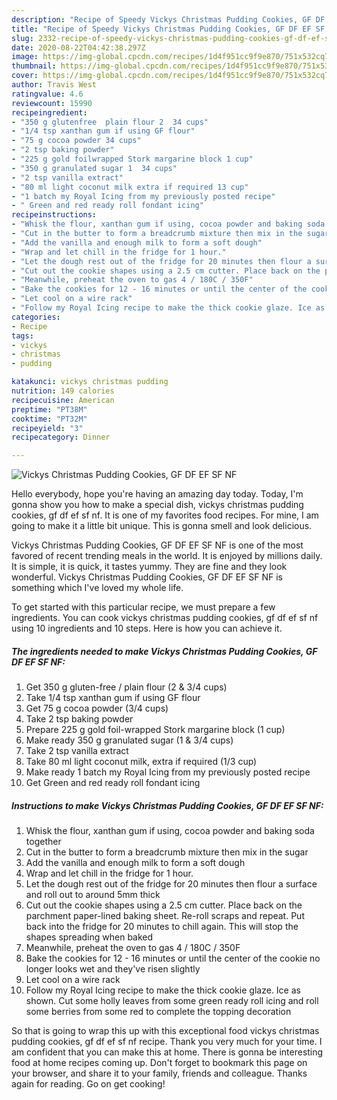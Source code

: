 ```yaml
---
description: "Recipe of Speedy Vickys Christmas Pudding Cookies, GF DF EF SF NF"
title: "Recipe of Speedy Vickys Christmas Pudding Cookies, GF DF EF SF NF"
slug: 2332-recipe-of-speedy-vickys-christmas-pudding-cookies-gf-df-ef-sf-nf
date: 2020-08-22T04:42:38.297Z
image: https://img-global.cpcdn.com/recipes/1d4f951cc9f9e870/751x532cq70/vickys-christmas-pudding-cookies-gf-df-ef-sf-nf-recipe-main-photo.jpg
thumbnail: https://img-global.cpcdn.com/recipes/1d4f951cc9f9e870/751x532cq70/vickys-christmas-pudding-cookies-gf-df-ef-sf-nf-recipe-main-photo.jpg
cover: https://img-global.cpcdn.com/recipes/1d4f951cc9f9e870/751x532cq70/vickys-christmas-pudding-cookies-gf-df-ef-sf-nf-recipe-main-photo.jpg
author: Travis West
ratingvalue: 4.6
reviewcount: 15990
recipeingredient:
- "350 g glutenfree  plain flour 2  34 cups"
- "1/4 tsp xanthan gum if using GF flour"
- "75 g cocoa powder 34 cups"
- "2 tsp baking powder"
- "225 g gold foilwrapped Stork margarine block 1 cup"
- "350 g granulated sugar 1  34 cups"
- "2 tsp vanilla extract"
- "80 ml light coconut milk extra if required 13 cup"
- "1 batch my Royal Icing from my previously posted recipe"
- " Green and red ready roll fondant icing"
recipeinstructions:
- "Whisk the flour, xanthan gum if using, cocoa powder and baking soda together"
- "Cut in the butter to form a breadcrumb mixture then mix in the sugar"
- "Add the vanilla and enough milk to form a soft dough"
- "Wrap and let chill in the fridge for 1 hour."
- "Let the dough rest out of the fridge for 20 minutes then flour a surface and roll out to around 5mm thick"
- "Cut out the cookie shapes using a 2.5 cm cutter. Place back on the parchment paper-lined baking sheet. Re-roll scraps and repeat. Put back into the fridge for 20 minutes to chill again. This will stop the shapes spreading when baked"
- "Meanwhile, preheat the oven to gas 4 / 180C / 350F"
- "Bake the cookies for 12 - 16 minutes or until the center of the cookie no longer looks wet and they&#39;ve risen slightly"
- "Let cool on a wire rack"
- "Follow my Royal Icing recipe to make the thick cookie glaze. Ice as shown. Cut some holly leaves from some green ready roll icing and roll some berries from some red to complete the topping decoration"
categories:
- Recipe
tags:
- vickys
- christmas
- pudding

katakunci: vickys christmas pudding 
nutrition: 149 calories
recipecuisine: American
preptime: "PT38M"
cooktime: "PT32M"
recipeyield: "3"
recipecategory: Dinner

---
```



![Vickys Christmas Pudding Cookies, GF DF EF SF NF](https://img-global.cpcdn.com/recipes/1d4f951cc9f9e870/751x532cq70/vickys-christmas-pudding-cookies-gf-df-ef-sf-nf-recipe-main-photo.jpg)

Hello everybody, hope you're having an amazing day today. Today, I'm gonna show you how to make a special dish, vickys christmas pudding cookies, gf df ef sf nf. It is one of my favorites food recipes. For mine, I am going to make it a little bit unique. This is gonna smell and look delicious.



Vickys Christmas Pudding Cookies, GF DF EF SF NF is one of the most favored of recent trending meals in the world. It is enjoyed by millions daily. It is simple, it is quick, it tastes yummy. They are fine and they look wonderful. Vickys Christmas Pudding Cookies, GF DF EF SF NF is something which I've loved my whole life.


To get started with this particular recipe, we must prepare a few ingredients. You can cook vickys christmas pudding cookies, gf df ef sf nf using 10 ingredients and 10 steps. Here is how you can achieve it.

<!--inarticleads1-->

##### The ingredients needed to make Vickys Christmas Pudding Cookies, GF DF EF SF NF:

1. Get 350 g gluten-free / plain flour (2 &amp; 3/4 cups)
1. Take 1/4 tsp xanthan gum if using GF flour
1. Get 75 g cocoa powder (3/4 cups)
1. Take 2 tsp baking powder
1. Prepare 225 g gold foil-wrapped Stork margarine block (1 cup)
1. Make ready 350 g granulated sugar (1 &amp; 3/4 cups)
1. Take 2 tsp vanilla extract
1. Take 80 ml light coconut milk, extra if required (1/3 cup)
1. Make ready 1 batch my Royal Icing from my previously posted recipe
1. Get  Green and red ready roll fondant icing




<!--inarticleads2-->

##### Instructions to make Vickys Christmas Pudding Cookies, GF DF EF SF NF:

1. Whisk the flour, xanthan gum if using, cocoa powder and baking soda together
1. Cut in the butter to form a breadcrumb mixture then mix in the sugar
1. Add the vanilla and enough milk to form a soft dough
1. Wrap and let chill in the fridge for 1 hour.
1. Let the dough rest out of the fridge for 20 minutes then flour a surface and roll out to around 5mm thick
1. Cut out the cookie shapes using a 2.5 cm cutter. Place back on the parchment paper-lined baking sheet. Re-roll scraps and repeat. Put back into the fridge for 20 minutes to chill again. This will stop the shapes spreading when baked
1. Meanwhile, preheat the oven to gas 4 / 180C / 350F
1. Bake the cookies for 12 - 16 minutes or until the center of the cookie no longer looks wet and they&#39;ve risen slightly
1. Let cool on a wire rack
1. Follow my Royal Icing recipe to make the thick cookie glaze. Ice as shown. Cut some holly leaves from some green ready roll icing and roll some berries from some red to complete the topping decoration




So that is going to wrap this up with this exceptional food vickys christmas pudding cookies, gf df ef sf nf recipe. Thank you very much for your time. I am confident that you can make this at home. There is gonna be interesting food at home recipes coming up. Don't forget to bookmark this page on your browser, and share it to your family, friends and colleague. Thanks again for reading. Go on get cooking!
